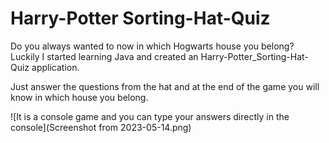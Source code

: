 
# Harry-Potter Sorting-Hat-Quiz

Do you always wanted to now in which Hogwarts house you belong?
Luckily I started learning Java and created an Harry-Potter_Sorting-Hat-Quiz
application.

Just answer the questions from the hat and at the end of the game you will know
in which house you belong.

![It is a console game and you can type your answers directly in the console](Screenshot from 2023-05-14.png)
